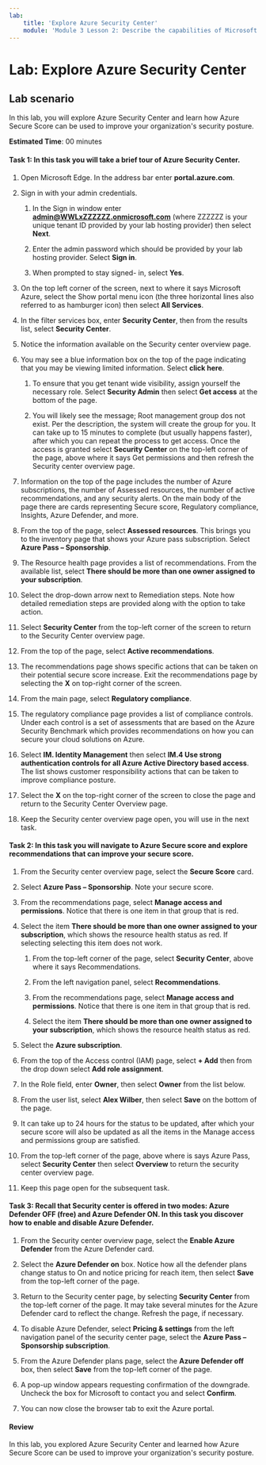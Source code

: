 ```yaml
---
lab:
    title: 'Explore Azure Security Center'
    module: 'Module 3 Lesson 2: Describe the capabilities of Microsoft security solutions: Describe security management capabilities of Azure'
---
```



# Lab: Explore Azure Security Center 

## Lab scenario
In this lab, you will explore Azure Security Center and learn how Azure Secure Score can be used to improve your organization's security posture.

  

**Estimated Time**: 00 minutes

#### Task 1: In this task you will take a brief tour of Azure Security Center.
1.	Open Microsoft Edge. In the address bar enter **portal.azure.com**.

1. Sign in with your admin credentials.
    1. In the Sign in window enter **admin@WWLxZZZZZZ.onmicrosoft.com** (where ZZZZZZ is your unique tenant ID provided by your lab hosting provider) then select **Next**.
    
    1. Enter the admin password which should be provided by your lab hosting provider. Select **Sign in**.
    1. When prompted to stay signed- in, select **Yes**.

1. On the top left corner of the screen, next to where it says Microsoft Azure, select the Show portal menu icon (the three horizontal lines also referred to as hamburger icon) then select **All Services**.  
1. In the filter services box, enter **Security Center**, then from the results list, select **Security Center**.
1. Notice the information available on the Security center overview page.  
1. You may see a blue information box on the top of the page indicating that you may be viewing limited information.  Select **click here**.
    1. To ensure that you get tenant wide visibility, assign yourself the necessary role.  Select **Security Admin** then select **Get access** at the bottom of the page.
   
     1. You will likely see the message; Root management group dos not exist.  Per the description, the system will create the group for you.  It can take up to 15 minutes to complete (but usually happens faster), after which you can repeat the process to get access.  Once the access is granted select **Security Center** on the top-left corner of the page, above where it says Get permissions and then refresh the Security center overview page.
1. Information on the top of the page includes the number of Azure subscriptions, the number of Assessed resources, the number of active recommendations, and any security alerts.  On the main body of the page there are cards representing Secure score, Regulatory compliance, Insights, Azure Defender, and more.  
1. From the top of the page, select **Assessed resources**.  This brings you to the inventory page that shows your Azure pass subscription.  Select **Azure Pass – Sponsorship**.
1. The Resource health page provides a list of recommendations.  From the available list, select **There should be more than one owner assigned to your subscription**. 
1. Select the drop-down arrow next to Remediation steps. Note how detailed remediation steps are provided along with the option to take action.  
1. Select **Security Center** from the top-left corner of the screen to return to the Security Center overview page.
1. From the top of the page, select **Active recommendations**.  
1. The recommendations page shows specific actions that can be taken on their potential secure score increase.  Exit the recommendations page by selecting the **X** on top-right corner of the screen.
1. From the main page, select **Regulatory compliance**.
1. The regulatory compliance page provides a list of compliance controls.  Under each control is a set of assessments that are based on the Azure Security Benchmark which provides recommendations on how you can secure your cloud solutions on Azure.
1. Select **IM. Identity Management** then select **IM.4 Use strong authentication controls for all Azure Active Directory based access**.  The list shows customer responsibility actions that can be taken to improve compliance posture.
1. Select the **X** on the top-right corner of the screen to close the page and return to the Security Center Overview page. 
1. Keep the Security center overview page open, you will use in the next task.


#### Task 2: In this task you will navigate to Azure Secure score and explore recommendations that can improve your secure score. 

1. From the Security center overview page, select the **Secure Score** card.

2. Select **Azure Pass – Sponsorship**.  Note your secure score.
3. From the recommendations page, select **Manage access and permissions**. Notice that there is one item in that group that is red.
4. Select the item **There should be more than one owner assigned to your subscription**, which shows the resource health status as red. If selecting selecting this item does not work.
    1. From the top-left corner of the page, select **Security Center**, above where it says Recommendations.
    
    1. From the left navigation panel, select **Recommendations**.
    1. From the recommendations page, select **Manage access and permissions**. Notice that there is one item in that group that is red.
    1. Select the item **There should be more than one owner assigned to your subscription**, which shows the resource health status as red. 
5. Select the **Azure subscription**.
6. From the top of the Access control (IAM) page, select **+ Add** then from the drop down select **Add role assignment**.
7. In the Role field, enter **Owner**, then select **Owner** from the list below.
8. From the user list, select **Alex Wilber**, then select **Save** on the bottom of the page.
9. It can take up to 24 hours for the status to be updated, after which your secure score will also be updated as all the items in the Manage access and permissions group are satisfied.
10. From the top-left corner of the page, above where is says Azure Pass, select **Security Center** then select **Overview** to return the security center overview page.
11. Keep this page open for the subsequent task.


#### Task 3:  Recall that Security center is offered in two modes: Azure Defender OFF (free) and Azure Defender ON. In this task you discover how to enable and disable Azure Defender.

1.	From the Security center overview page, select the **Enable Azure Defender** from the Azure Defender card.

2.	Select the **Azure Defender on** box.  Notice how all the defender plans change status to On and notice pricing for reach item, then select **Save** from the top-left corner of the page.
3.	Return to the Security center page, by selecting **Security Center** from the top-left corner of the page.   It may take several minutes for the Azure Defender card to reflect the change.  Refresh the page, if necessary.
4.	To disable Azure Defender, select **Pricing & settings** from the left navigation panel of the security center page, select the **Azure Pass – Sponsorship subscription**.
5.	From the Azure Defender plans page, select the **Azure Defender off** box, then select **Save** from the top-left corner of the page.
6.	A pop-up window appears requesting confirmation of the downgrade.  Uncheck the box for Microsoft to contact you and select **Confirm**.
7.	You can now close the browser tab to exit the Azure portal.


#### Review
In this lab, you explored Azure Security Center and learned how Azure Secure Score can be used to improve your organization's security posture.
